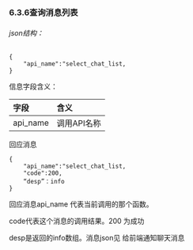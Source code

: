 ### 6.3.6查询消息列表

###### json结构：

```
{
    "api_name":"select_chat_list,
}
```

信息字段含义：

| 字段 | 含义 |
| :--- | :--- |
| api\_name | 调用API名称 |

回应消息

```
{
    "api_name":"select_chat_list,
    "code":200,
    “desp”：info
}
```

回应消息api\_name 代表当前调用的那个函数。

code代表这个消息的调用结果。200 为成功

desp是返回的info数组。消息json见 给前端通知聊天消息


